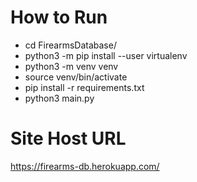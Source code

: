 # How to Run
- cd FirearmsDatabase/
- python3 -m pip install --user virtualenv
- python3 -m venv venv
- source venv/bin/activate
- pip install -r requirements.txt
- python3 main.py

# Site Host URL
https://firearms-db.herokuapp.com/
